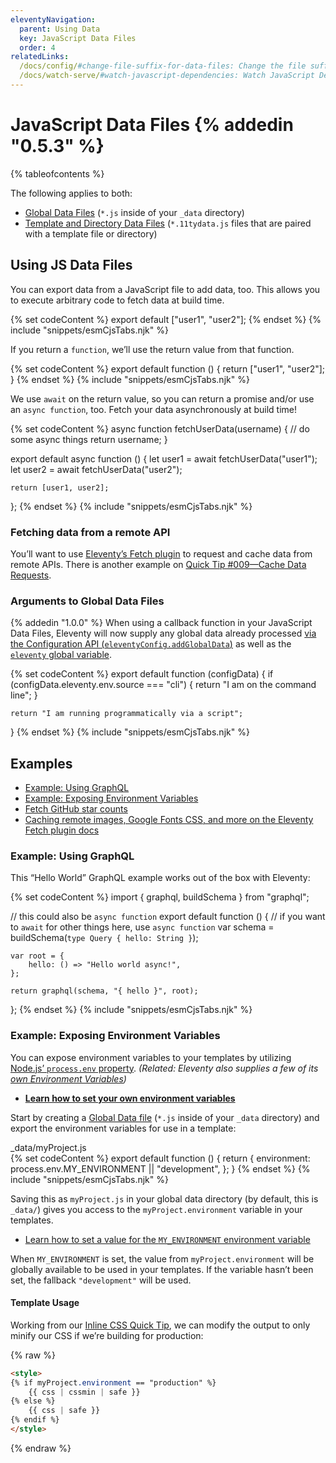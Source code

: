 ```yaml
---
eleventyNavigation:
  parent: Using Data
  key: JavaScript Data Files
  order: 4
relatedLinks:
  /docs/config/#change-file-suffix-for-data-files: Change the file suffix `.11tydata` for Data Files
  /docs/watch-serve/#watch-javascript-dependencies: Watch JavaScript Dependencies
---
```


# JavaScript Data Files {% addedin "0.5.3" %}

{% tableofcontents %}

The following applies to both:

- [Global Data Files](/docs/data-global/) (`*.js` inside of your `_data` directory)
- [Template and Directory Data Files](/docs/data-template-dir/) (`*.11tydata.js` files that are paired with a template file or directory)

## Using JS Data Files

You can export data from a JavaScript file to add data, too. This allows you to execute arbitrary code to fetch data at build time.

{% set codeContent %}
export default ["user1", "user2"];
{% endset %}
{% include "snippets/esmCjsTabs.njk" %}

If you return a `function`, we’ll use the return value from that function.

{% set codeContent %}
export default function () {
	return ["user1", "user2"];
}
{% endset %}
{% include "snippets/esmCjsTabs.njk" %}

We use `await` on the return value, so you can return a promise and/or use an `async function`, too. Fetch your data asynchronously at build time!

{% set codeContent %}
async function fetchUserData(username) {
	// do some async things
	return username;
}

export default async function () {
	let user1 = await fetchUserData("user1");
	let user2 = await fetchUserData("user2");

	return [user1, user2];
};
{% endset %}
{% include "snippets/esmCjsTabs.njk" %}

### Fetching data from a remote API

You’ll want to use [Eleventy’s Fetch plugin](/docs/plugins/fetch/) to request and cache data from remote APIs. There is another example on [Quick Tip #009—Cache Data Requests](/docs/quicktips/cache-api-requests/).

### Arguments to Global Data Files

{% addedin "1.0.0" %} When using a callback function in your JavaScript Data Files, Eleventy will now supply any global data already processed [via the Configuration API (`eleventyConfig.addGlobalData`)](/docs/data-global-custom/) as well as the [`eleventy` global variable](/docs/data-eleventy-supplied/#eleventy-variable).

{% set codeContent %}
export default function (configData) {
	if (configData.eleventy.env.source === "cli") {
		return "I am on the command line";
	}

	return "I am running programmatically via a script";
}
{% endset %}
{% include "snippets/esmCjsTabs.njk" %}

## Examples

- [Example: Using GraphQL](#example-using-graphql)
- [Example: Exposing Environment Variables](#example-exposing-environment-variables)
- [Fetch GitHub star counts](/docs/quicktips/cache-api-requests/)
- [Caching remote images, Google Fonts CSS, and more on the Eleventy Fetch plugin docs](/docs/plugins/fetch/#more-examples)

### Example: Using GraphQL

This “Hello World” GraphQL example works out of the box with Eleventy:

{% set codeContent %}
import { graphql, buildSchema } from "graphql";

// this could also be `async function`
export default function () {
	// if you want to `await` for other things here, use `async function`
	var schema = buildSchema(`type Query {
    hello: String
  }`);

	var root = {
		hello: () => "Hello world async!",
	};

	return graphql(schema, "{ hello }", root);
};
{% endset %}
{% include "snippets/esmCjsTabs.njk" %}

### Example: Exposing Environment Variables

You can expose environment variables to your templates by utilizing [Node.js’ `process.env` property](https://nodejs.org/api/process.html#process_process_env). _(Related: Eleventy also supplies a few of its [own Environment Variables](/docs/environment-vars/#eleventy-supplied))_

- [**Learn how to set your own environment variables**](/docs/environment-vars/#setting-your-own)

Start by creating a [Global Data file](/docs/data-global/) (`*.js` inside of your `_data` directory) and export the environment variables for use in a template:

<div class="codetitle codetitle-right-md">_data/myProject.js</div>
{% set codeContent %}
export default function () {
	return {
		environment: process.env.MY_ENVIRONMENT || "development",
	};
}
{% endset %}
{% include "snippets/esmCjsTabs.njk" %}

Saving this as `myProject.js` in your global data directory (by default, this is `_data/`) gives you access to the `myProject.environment` variable in your templates.

- [Learn how to set a value for the `MY_ENVIRONMENT` environment variable](/docs/environment-vars/#setting-your-own)

When `MY_ENVIRONMENT` is set, the value from `myProject.environment` will be globally available to be used in your templates. If the variable hasn’t been set, the fallback `"development"` will be used.

#### Template Usage

Working from our [Inline CSS Quick Tip](/docs/quicktips/inline-css/), we can modify the output to only minify our CSS if we’re building for production:

{% raw %}

```html
<style>
{% if myProject.environment == "production" %}
	{{ css | cssmin | safe }}
{% else %}
	{{ css | safe }}
{% endif %}
</style>
```

{% endraw %}
